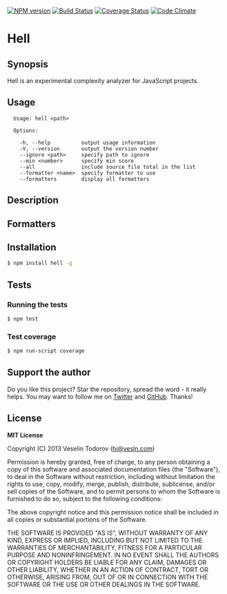 [![NPM version](https://badge.fury.io/js/hell.png)](http://badge.fury.io/js/hell)
[![Build Status](https://secure.travis-ci.org/vesln/hell.png)](http://travis-ci.org/vesln/hell)
[![Coverage Status](https://coveralls.io/repos/vesln/hell/badge.png?branch=master)](https://coveralls.io/r/vesln/hell?branch=master)
[![Code Climate](https://codeclimate.com/github/vesln/hell.png)](https://codeclimate.com/github/vesln/hell)

# Hell

## Synopsis

Hell is an experimental complexity analyzer for JavaScript projects.

## Usage

```
  Usage: hell <path>

  Options:

    -h, --help          output usage information
    -V, --version       output the version number
    --ignore <path>     specify path to ignore
    --min <number>      specify min score
    --all               include source file total in the list
    --formatter <name>  specify formatter to use
    --formatters        display all formatters
```

## Description

## Formatters

## Installation

```bash
$ npm install hell -g
```

## Tests

### Running the tests

```bash
$ npm test
```

### Test coverage

```bash
$ npm run-script coverage
```

## Support the author

Do you like this project? Star the repository, spread the word - it really helps. You may want to follow
me on [Twitter](https://twitter.com/vesln) and
[GitHub](https://github.com/vesln). Thanks!

## License

**MIT License**

Copyright (C) 2013 Veselin Todorov (hi@vesln.com)

Permission is hereby granted, free of charge, to any person obtaining a copy of this software and associated
documentation files (the "Software"), to deal in the Software without restriction, including without limitation the rights
to use, copy, modify, merge, publish, distribute, sublicense, and/or sell copies of the Software, and to permit
persons to whom the Software is furnished to do so, subject to the following conditions:

The above copyright notice and this permission notice shall be included in all copies or substantial
portions of the Software.

THE SOFTWARE IS PROVIDED "AS IS", WITHOUT WARRANTY OF ANY KIND, EXPRESS OR IMPLIED, INCLUDING BUT NOT LIMITED TO
THE WARRANTIES OF MERCHANTABILITY, FITNESS FOR A PARTICULAR PURPOSE AND NONINFRINGEMENT. IN NO EVENT SHALL THE
AUTHORS OR COPYRIGHT HOLDERS BE LIABLE FOR ANY CLAIM, DAMAGES OR OTHER LIABILITY, WHETHER IN AN ACTION OF CONTRACT,
TORT OR OTHERWISE, ARISING FROM, OUT OF OR IN CONNECTION WITH THE SOFTWARE OR THE USE OR OTHER DEALINGS IN THE SOFTWARE.
